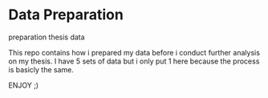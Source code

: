 # Data Preparation
 preparation thesis data

This repo contains how i prepared my data before i conduct further analysis on my thesis. I have 5 sets of data but i only put 1 here because the process is basicly the same. 

ENJOY ;)
